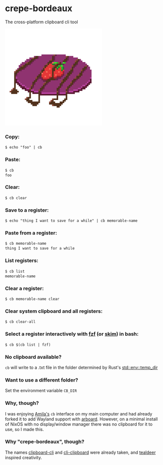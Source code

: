 # crepe-bordeaux
The cross-platform clipboard cli tool

![crepe bordeaux](crepe-bordeaux.png)


### Copy:
```console
$ echo "foo" | cb
```


### Paste:
```console
$ cb
foo
```

### Clear:
```console
$ cb clear
```

### Save to a register:
```console
$ echo "thing I want to save for a while" | cb memorable-name
```

### Paste from a register:
```console
$ cb memorable-name
thing I want to save for a while
```

### List registers:
```console
$ cb list
memorable-name
```

### Clear a register:
```console
$ cb memorable-name clear
```

### Clear system clipboard and all registers:
```console
$ cb clear-all
```

### Select a register interactively with [fzf](https://github.com/junegunn/fzf) (or [skim](https://github.com/lotabout/skim)) in bash:
```
$ cb $(cb list | fzf)
```


### No clipboard available?
`cb` will write to a .txt file in the folder determined by Rust's [std::env::temp_dir](https://doc.rust-lang.org/std/env/fn.temp_dir.html)

### Want to use a different folder?
Set the environment variable `CB_DIR`

### Why, though?
I was enjoying [Amila's](https://github.com/amilajack/clipboard) `cb` interface on my main computer and had already forked it to add Wayland support with [arboard](https://github.com/1Password/arboard). However, on a minimal install of NixOS with no display/window manager there was no clipboard for it to use, so I made this.

### Why "crepe-bordeaux", though?
The names [clipboard-cli](https://crates.io/crates/clipboard-cli) and [cli-clipboard](https://crates.io/crates/cli-clipboard) were already taken, and [tealdeer](https://crates.io/crates/tealdeer) inspired creativity.
